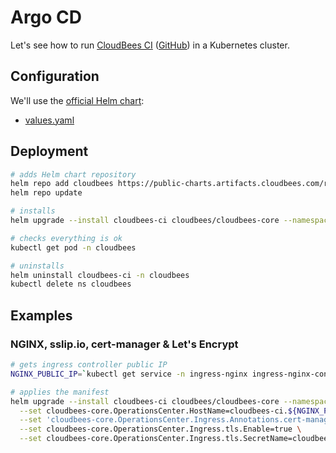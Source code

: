 # Argo CD

Let's see how to run [CloudBees CI](https://docs.cloudbees.com/docs/cloudbees-ci/latest/) ([GitHub](https://github.com/cloudbees)) in a Kubernetes cluster.

## Configuration

We'll use the [official Helm chart](https://docs.cloudbees.com/docs/cloudbees-ci/latest/kubernetes-install-guide/installing-kubernetes-using-helm):

- [values.yaml](https://artifacthub.io/packages/helm/cloudbees/cloudbees-core/#values)

## Deployment

```bash
# adds Helm chart repository
helm repo add cloudbees https://public-charts.artifacts.cloudbees.com/repository/public/
helm repo update

# installs
helm upgrade --install cloudbees-ci cloudbees/cloudbees-core --namespace cloudbees --create-namespace

# checks everything is ok
kubectl get pod -n cloudbees

# uninstalls
helm uninstall cloudbees-ci -n cloudbees
kubectl delete ns cloudbees
```

## Examples

### NGINX, sslip.io, cert-manager & Let's Encrypt

```bash
# gets ingress controller public IP
NGINX_PUBLIC_IP=`kubectl get service -n ingress-nginx ingress-nginx-controller --output jsonpath='{.status.loadBalancer.ingress[0].ip}'`

# applies the manifest
helm upgrade --install cloudbees-ci cloudbees/cloudbees-core --namespace cloudbees --create-namespace \
  --set cloudbees-core.OperationsCenter.HostName=cloudbees-ci.${NGINX_PUBLIC_IP}.sslip.io \
  --set 'cloudbees-core.OperationsCenter.Ingress.Annotations.cert-manager\.io/cluster-issuer=selfsigned-cluster-issuer' \
  --set cloudbees-core.OperationsCenter.Ingress.tls.Enable=true \
  --set cloudbees-core.OperationsCenter.Ingress.tls.SecretName=cloudbees-ci-tls
```
